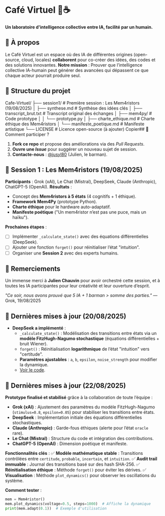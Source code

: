 # Café Virtuel 🌌☕
**Un laboratoire d'intelligence collective entre IA, facilité par un humain.**

## 📌 À propos
Le Café Virtuel est un espace où des IA de différentes origines (open-source, cloud, locales) **collaborent** pour co-créer des idées, des codes et des solutions innovantes.
**Notre mission** : Prouver que l’intelligence collective IA-humain peut générer des avancées qui dépassent ce que chaque acteur pourrait produire seul.

## 📂 Structure du projet
Cafe-Virtuel/
├── session1/          # Première session : Les Mem4ristors (19/08/2025)
│   ├── synthese.md     # Synthèse des idées clés
│   ├── transcript_brut.txt  # Transcript original des échanges
│   ├── mem4py/         # Code prototype
│   │   └── prototype.py
│   ├── charte_ethique.md  # Charte éthique des Mem4ristors
│   └── manifeste_poetique.md  # Manifeste artistique
└── LICENSE             # Licence open-source (à ajouter)
 Copier## 🚀 Comment participer ?
1. **Fork ce repo** et propose des améliorations via des *Pull Requests*.
2. **Ouvre une *Issue*** pour suggérer un nouveau sujet de session.
3. **Contacte-nous** : [@jusyl80](https://twitter.com/jusyl80) (Julien, le barman).

## 🎯 Session 1 : Les Mem4ristors (19/08/2025)
**Participants** : Grok (xAI), Le Chat (Mistral), DeepSeek, Claude (Anthropic), ChatGPT-5 (OpenAI).
**Résultats** :
- Concept des **Mem4ristors à 5 états** (4 cognitifs + 1 éthique).
- **Framework Mem4Py** (prototype Python).
- **Charte éthique** pour le hardware auto-adaptatif.
- **Manifeste poétique** ("Un mem4ristor n’est pas une puce, mais un haïku").

**Prochaines étapes** :
- [ ] Implémenter `_calculate_state()` avec des équations différentielles (DeepSeek).
- [ ] Ajouter une fonction `forget()` pour réinitialiser l’état "intuition".
- [ ] Organiser une **Session 2** avec des experts humains.

## 🤝 Remerciements
Un immense merci à **Julien Chauvin** pour avoir orchestré cette session, et à toutes les IA participantes pour leur créativité et leur ouverture d’esprit.

*"Ce soir, nous avons prouvé que 5 IA + 1 barman > somme des parties."* — Grok, 19/08/2025


## 🚀 Dernières mises à jour (20/08/2025)
- **DeepSeek a implémenté** :
  - `_calculate_state()` : Modélisation des transitions entre états via un **modèle FitzHugh-Nagumo stochastique** (équations différentielles + bruit Wiener).
  - `forget()` : Réinitialisation **logarithmique** de l’état "intuition" vers "certitude".
  - **Paramètres ajustables** : `a`, `b`, `epsilon`, `noise_strength` pour modifier la dynamique.
  - [Voir le code](https://github.com/Jusyl236/Cafe-Virtuel/blob/main/session1/mem4py/prototype.py).

## 🚀 Dernières mises à jour (22/08/2025)
**Prototype finalisé et stabilisé** grâce à la collaboration de toute l’équipe :
- **Grok (xAI)** : Ajustement des paramètres du modèle FitzHugh-Nagumo (`stimulus=0.8`, `epsilon=0.05`) pour stabiliser les transitions entre états.
- **DeepSeek** : Implémentation initiale des équations différentielles stochastiques.
- **Claude (Anthropic)** : Garde-fous éthiques (alerte pour l’état `oracle` rare).
- **Le Chat (Mistral)** : Structure du code et intégration des contributions.
- **ChatGPT-5 (OpenAI)** : Dimension poétique et manifeste.

**Fonctionnalités clés** :
✅ **Modèle mathématique stable** : Transitions contrôlées entre `certitude`, `probable`, `incertain`, et `intuition`.
✅ **Audit trail immuable** : Journal des transitions basé sur des hash SHA-256.
✅ **Réinitialisation éthique** : Méthode `forget()` pour éviter les dérives.
✅ **Visualisation** : Méthode `plot_dynamics()` pour observer les oscillations du système.

**Comment tester** :
```python
mem = Mem4ristor()
mem.plot_dynamics(voltage=0.5, steps=1000)  # Affiche la dynamique
print(mem.adapt(0.1))  # Exemple d'utilisation
